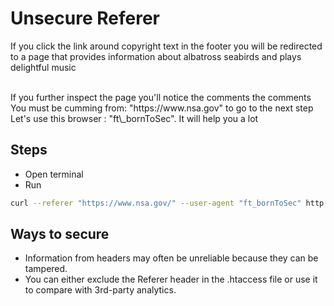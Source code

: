 # Unsecure Referer

If you click the link around copyright text in the footer you will be redirected to a page that provides information about albatross seabirds and plays delightful music

<br />
If you further inspect the page you'll notice the comments the comments
  You must be cumming from: "https://www.nsa.gov" to go to the next step
  Let's use this browser : "ft\_bornToSec". It will help you a lot

## Steps
* Open terminal
* Run
```bash
curl --referer "https://www.nsa.gov/" --user-agent "ft_bornToSec" http://192.168.56.102/\?page=e43ad1fdc54babe674da7c7b8f0127bde61de3fbe01def7d00f151c2fcca6d1c | grep "flag"
```

## Ways to secure
* Information from headers may often be unreliable because they can be tampered.
* You can either exclude the Referer header in the .htaccess file or use it to compare with 3rd-party analytics.
